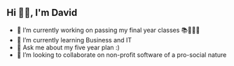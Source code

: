 ## Hi 👋🏽, I'm David

<!--
**DavidABest/DavidABest** is a ✨ _special_ ✨ repository because its `README.md` (this file) appears on your GitHub profile.

Here are some ideas to get you started:

- 🔭 I’m currently working on ... 
- 🌱 I’m currently learning ...
- 👯 I’m looking to collaborate on ...
- 🤔 I’m looking for help with ...
- 💬 Ask me about ...
- 📫 How to reach me: ...
- 😄 Pronouns: ...
- ⚡ Fun fact: ... 
-->


- 🔭 I’m currently working on passing my final year classes 📚📖👨‍💻
- 🌱 I’m currently learning Business and IT
- 💬 Ask me about my five year plan :)
- 👯 I’m looking to collaborate on non-profit software of a pro-social nature


